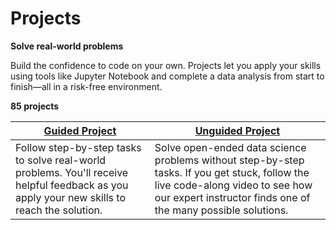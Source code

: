 # Projects

**Solve real-world problems**

Build the confidence to code on your own. Projects let you apply your skills using tools like Jupyter Notebook and complete a data analysis from start to finish—all in a risk-free environment.

**85 projects**

| [**Guided Project**](https://github.com/Torregu/DataCamp/tree/main/Projects/content/Guided) | [**Unguided Project**](https://github.com/Torregu/DataCamp/tree/main/Projects/content/Unguided%20Guided) |
|--------------------|----------------------|
| Follow step-by-step tasks to solve real-world problems. You'll receive helpful feedback as you apply your new skills to reach the solution. | Solve open-ended data science problems without step-by-step tasks. If you get stuck, follow the live code-along video to see how our expert instructor finds one of the many possible solutions. |
